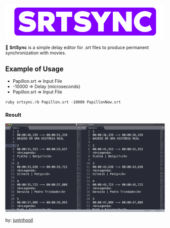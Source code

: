 ![SRTSYNC_LOGO](Logo.png)

🦁 **SrtSync** is a simple delay editor for .srt files to produce permanent synchronization with movies.

## Example of Usage

* Papillon.srt => Input File
* -10000 => Delay (microseconds)
* Papillon.srt => Input File

`ruby srtsync.rb Papillon.srt -10000 PapillonNew.srt`

### Result

![SRTSYNC_USO](Uso.png)

by: [juninhoojl](http://github.com/juninhoojl)
